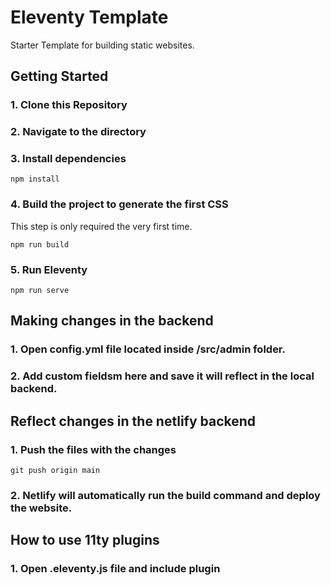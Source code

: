 # Eleventy Template

Starter Template for building static websites.

## Getting Started

### 1\. Clone this Repository

### 2\. Navigate to the directory

### 3\. Install dependencies

```
npm install
```

### 4\. Build the project to generate the first CSS

This step is only required the very first time.

```
npm run build
```

### 5\. Run Eleventy

```
npm run serve
```

## Making changes in the backend

### 1\. Open config.yml file located inside /src/admin folder.

### 2\. Add custom fieldsm here and save it will reflect in the local backend.

## Reflect changes in the netlify backend

### 1\. Push the files with the changes 

```
git push origin main
````

### 2\. Netlify will automatically run the build command and deploy the website. 

## How to use 11ty plugins

### 1\. Open .eleventy.js file and include plugin 









